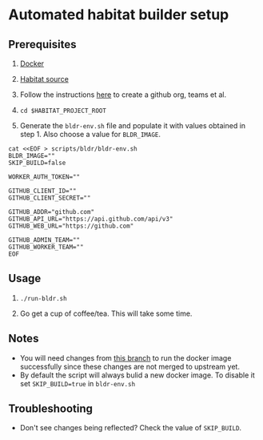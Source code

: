 Automated habitat builder setup 
===

## Prerequisites

1. [Docker](https://docs.docker.com/engine/installation/)

2. [Habitat source](https://github.com/habitat-sh/habitat)

3. Follow the instructions
  [here](https://github.com/habitat-sh/habitat/blob/master/BUILDER_CONTAINER.md)
  to create a github org, teams et al.

4. `cd $HABITAT_PROJECT_ROOT`

5. Generate the `bldr-env.sh` file and populate it with values obtained in step 1. Also choose a value for `BLDR_IMAGE`. 
```
cat <<EOF > scripts/bldr/bldr-env.sh
BLDR_IMAGE=""
SKIP_BUILD=false

WORKER_AUTH_TOKEN=""

GITHUB_CLIENT_ID=""
GITHUB_CLIENT_SECRET=""

GITHUB_ADDR="github.com"
GITHUB_API_URL="https://api.github.com/api/v3"
GITHUB_WEB_URL="https://github.com"

GITHUB_ADMIN_TEAM=""
GITHUB_WORKER_TEAM=""
EOF
```

## Usage

1. `./run-bldr.sh`

2. Go get a cup of coffee/tea. This will take some time.


## Notes

- You will need changes from
  [this branch](https://github.com/kinvolk/habitat/tree/indradhanush/worker-bootstrap-for-bldr-dockerfile)
  to run the docker image successfully since these changes are not
  merged to upstream yet.
- By default the script will always bulid a new docker image. To
  disable it set `SKIP_BUILD=true` in `bldr-env.sh`


## Troubleshooting

- Don't see changes being reflected? Check the value of `SKIP_BUILD`.

